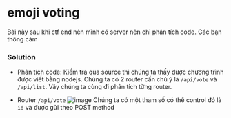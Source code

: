 emoji voting
===
Bài này sau khi ctf end nên mình có server nên chỉ phân tích code. Các bạn thông cảm
### Solution
- Phân tích code: Kiểm tra qua source thì chúng ta thấy được chương trình được viết bằng nodejs. Chúng ta có 2 router cần chú ý là `/api/vote` và `/api/list`. Vậy chúng ta cùng đi phân tích từng router.
+ Router `/api/vote`
![image](https://user-images.githubusercontent.com/54855855/116198895-b7f64080-a760-11eb-8426-0e10d640b466.png)
Chúng ta có một tham số có thể control đó là `id` và được gửi theo POST method